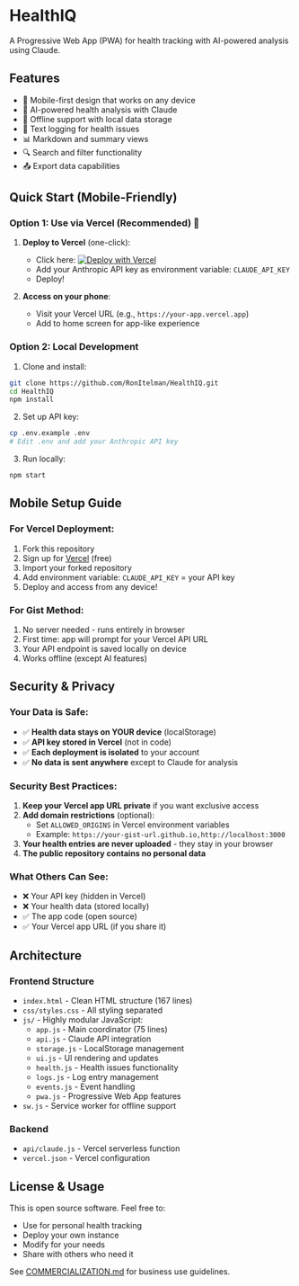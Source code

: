 # HealthIQ

A Progressive Web App (PWA) for health tracking with AI-powered analysis using Claude.

## Features

- 📱 Mobile-first design that works on any device
- 🤖 AI-powered health analysis with Claude
- 💾 Offline support with local data storage
- 📝 Text logging for health issues
- 📊 Markdown and summary views
- 🔍 Search and filter functionality
- 📤 Export data capabilities

## Quick Start (Mobile-Friendly)

### Option 1: Use via Vercel (Recommended) 🚀

1. **Deploy to Vercel** (one-click):
   - Click here: [![Deploy with Vercel](https://vercel.com/button)](https://vercel.com/new/clone?repository-url=https://github.com/RonItelman/HealthIQ)
   - Add your Anthropic API key as environment variable: `CLAUDE_API_KEY`
   - Deploy!

2. **Access on your phone**:
   - Visit your Vercel URL (e.g., `https://your-app.vercel.app`)
   - Add to home screen for app-like experience

### Option 2: Local Development

1. Clone and install:
```bash
git clone https://github.com/RonItelman/HealthIQ.git
cd HealthIQ
npm install
```

2. Set up API key:
```bash
cp .env.example .env
# Edit .env and add your Anthropic API key
```

3. Run locally:
```bash
npm start
```

## Mobile Setup Guide

### For Vercel Deployment:
1. Fork this repository
2. Sign up for [Vercel](https://vercel.com) (free)
3. Import your forked repository
4. Add environment variable: `CLAUDE_API_KEY` = your API key
5. Deploy and access from any device!

### For Gist Method:
1. No server needed - runs entirely in browser
2. First time: app will prompt for your Vercel API URL
3. Your API endpoint is saved locally on device
4. Works offline (except AI features)

## Security & Privacy

### Your Data is Safe:
- ✅ **Health data stays on YOUR device** (localStorage)
- ✅ **API key stored in Vercel** (not in code)
- ✅ **Each deployment is isolated** to your account
- ✅ **No data is sent anywhere** except to Claude for analysis

### Security Best Practices:
1. **Keep your Vercel app URL private** if you want exclusive access
2. **Add domain restrictions** (optional):
   - Set `ALLOWED_ORIGINS` in Vercel environment variables
   - Example: `https://your-gist-url.github.io,http://localhost:3000`
3. **Your health entries are never uploaded** - they stay in your browser
4. **The public repository contains no personal data**

### What Others Can See:
- ❌ Your API key (hidden in Vercel)
- ❌ Your health data (stored locally)  
- ✅ The app code (open source)
- ✅ Your Vercel app URL (if you share it)

## Architecture

### Frontend Structure
- `index.html` - Clean HTML structure (167 lines)
- `css/styles.css` - All styling separated
- `js/` - Highly modular JavaScript:
  - `app.js` - Main coordinator (75 lines)
  - `api.js` - Claude API integration
  - `storage.js` - LocalStorage management
  - `ui.js` - UI rendering and updates
  - `health.js` - Health issues functionality
  - `logs.js` - Log entry management
  - `events.js` - Event handling
  - `pwa.js` - Progressive Web App features
- `sw.js` - Service worker for offline support

### Backend
- `api/claude.js` - Vercel serverless function
- `vercel.json` - Vercel configuration

## License & Usage

This is open source software. Feel free to:
- Use for personal health tracking
- Deploy your own instance
- Modify for your needs
- Share with others who need it

See [COMMERCIALIZATION.md](COMMERCIALIZATION.md) for business use guidelines.
